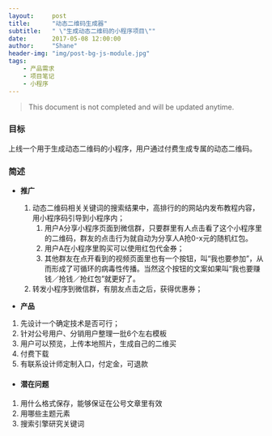 ```yaml
---
layout:     post
title:      "动态二维码生成器"
subtitle:   " \"生成动态二维码的小程序项目\""
date:       2017-05-08 12:00:00
author:     "Shane"
header-img: "img/post-bg-js-module.jpg"
tags:
    - 产品需求
    - 项目笔记
    - 小程序
---
```


>This document is not completed and will be updated anytime.

### 目标 

上线一个用于生成动态二维码的小程序，用户通过付费生成专属的动态二维码。

### 简述 

- **推广**
    1. 动态二维码相关关键词的搜索结果中，高排行的的网站内发布教程内容，用小程序码引导到小程序内；
        1. 用户A分享小程序页面到微信群，只要群里有人点击看了这个小程序里的二维码，群友的点击行为就自动为分享人A抢0-x元的随机红包。
        2. 用户A在小程序里购买可以使用红包代金券；
        3. 其他群友在点开看到的视频页面里也有一个按钮，叫“我也要参加”，从而形成了可循环的病毒性传播。当然这个按钮的文案如果叫“我也要赚钱／抢钱／抢红包”就更好了。
    2. 转发小程序到微信群，有朋友点击之后，获得优惠券；

- **产品**
1. 先设计一个确定技术是否可行；
2. 针对公号用户、分销用户整理一批6个左右模板
3. 用户可以预览，上传本地照片，生成自己的二维买
4. 付费下载
5. 有联系设计师定制入口，付定金，可退款

- #### 潜在问题 
1. 用什么格式保存，能够保证在公号文章里有效
2. 用哪些主题元素
3. 搜索引擎研究关键词
